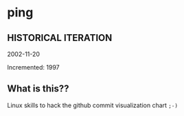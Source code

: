 # ping

## HISTORICAL ITERATION
2002-11-20

Incremented: 1997

## What is this?? 
Linux skills to hack the github commit visualization chart `;-)`
